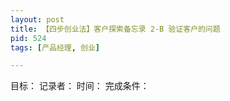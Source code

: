 ```yaml
---
layout: post
title: 【四步创业法】客户探索备忘录 2-B 验证客户的问题
pid: 524
tags: [产品经理, 创业]

---
```


目标：
记录者：
时间：
完成条件：


